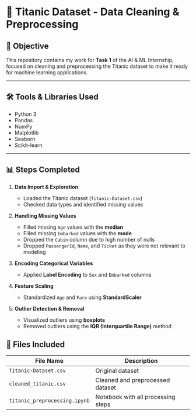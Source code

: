 # 🧹 Titanic Dataset - Data Cleaning & Preprocessing

## 🎯 Objective
This repository contains my work for **Task 1** of the AI & ML Internship, focused on cleaning and preprocessing the Titanic dataset to make it ready for machine learning applications.

---

## 🛠️ Tools & Libraries Used
- Python 3
- Pandas
- NumPy
- Matplotlib
- Seaborn
- Scikit-learn

---

## 📊 Steps Completed

1. **Data Import & Exploration**
   - Loaded the Titanic dataset (`Titanic-Dataset.csv`)
   - Checked data types and identified missing values

2. **Handling Missing Values**
   - Filled missing `Age` values with the **median**
   - Filled missing `Embarked` values with the **mode**
   - Dropped the `Cabin` column due to high number of nulls
   - Dropped `PassengerId`, `Name`, and `Ticket` as they were not relevant to modeling

3. **Encoding Categorical Variables**
   - Applied **Label Encoding** to `Sex` and `Embarked` columns

4. **Feature Scaling**
   - Standardized `Age` and `Fare` using **StandardScaler**

5. **Outlier Detection & Removal**
   - Visualized outliers using **boxplots**
   - Removed outliers using the **IQR (Interquartile Range)** method


## 📁 Files Included

| File Name                   | Description                             |
|-----------------------------|-----------------------------------------|
| `Titanic-Dataset.csv`       | Original dataset                        |
| `cleaned_titanic.csv`       | Cleaned and preprocessed dataset        |
| `titanic_preprocessing.ipynb` | Notebook with all processing steps    |

